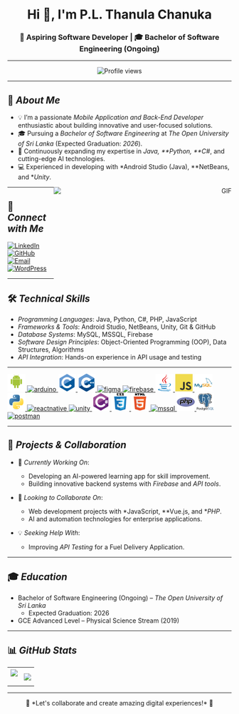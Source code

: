 <h1 align="center">Hi 👋, I'm P.L. Thanula Chanuka</h1>
<h3 align="center">🚀 Aspiring Software Developer | 🎓 Bachelor of Software Engineering (Ongoing)</h3>

---

<p align="center">
    <img src="https://komarev.com/ghpvc/?username=LTChanu&label=Profile%20views&color=0e75b6&style=flat" alt="Profile views"/>
</p>

---

## 🎯 *About Me*

- 💡 I’m a passionate *Mobile Application and Back-End Developer* enthusiastic about building innovative and user-focused solutions.
- 🎓 Pursuing a *Bachelor of Software Engineering* at *The Open University of Sri Lanka* (Expected Graduation: *2026*).
- 🌱 Continuously expanding my expertise in *Java, **Python, **C#*, and cutting-edge AI technologies.
- 💻 Experienced in developing with *Android Studio (Java), **NetBeans, and **Unity*.

<a target="_blank" align="right">
  <img align="right" height="225" width="400" alt="GIF" src="https://github.com/LTChanu/LTChanu/blob/main/codinggif.gif">
</a>

---

## 🔗 *Connect with Me*

<p align="left">
    <a href="https://linkedin.com/in/chanuka-liyanage" target="_blank">
        <img src="https://img.shields.io/badge/LinkedIn-0A66C2?logo=linkedin&logoColor=white" alt="LinkedIn"/>
    </a>
    <a href="https://github.com/LTChanu" target="_blank">
        <img src="https://img.shields.io/badge/GitHub-000?logo=github&logoColor=white" alt="GitHub"/>
    </a>
    <a href="mailto:tchanu210@gmail.com" target="_blank">
        <img src="https://img.shields.io/badge/Email-D14836?logo=gmail&logoColor=white" alt="Email"/>
    </a>
    <a href="https://chanutech.wordpress.com" target="_blank">
        <img src="https://img.shields.io/badge/WordPress-21759B?logo=wordpress&logoColor=white" alt="WordPress"/>
    </a>
</p>

---

## 🛠 *Technical Skills*

- *Programming Languages*: Java, Python, C#, PHP, JavaScript
- *Frameworks & Tools*: Android Studio, NetBeans, Unity, Git & GitHub
- *Database Systems*: MySQL, MSSQL, Firebase
- *Software Design Principles*: Object-Oriented Programming (OOP), Data Structures, Algorithms
- *API Integration*: Hands-on experience in API usage and testing

---

<p align="left"> 
    <a href="https://developer.android.com" target="_blank" rel="noreferrer"> <img src="https://raw.githubusercontent.com/devicons/devicon/master/icons/android/android-original-wordmark.svg" alt="android" width="40" height="40"/> </a> 
    <a href="https://www.arduino.cc/" target="_blank" rel="noreferrer"> <img src="https://cdn.worldvectorlogo.com/logos/arduino-1.svg" alt="arduino" width="40" height="40"/> </a> 
    <a href="https://www.cprogramming.com/" target="_blank" rel="noreferrer"> <img src="https://raw.githubusercontent.com/devicons/devicon/master/icons/c/c-original.svg" alt="c" width="40" height="40"/> </a> 
    <a href="https://www.w3schools.com/cpp/" target="_blank" rel="noreferrer"> <img src="https://raw.githubusercontent.com/devicons/devicon/master/icons/cplusplus/cplusplus-original.svg" alt="cplusplus" width="40" height="40"/> </a> 
    <a href="https://www.figma.com/" target="_blank" rel="noreferrer"> <img src="https://www.vectorlogo.zone/logos/figma/figma-icon.svg" alt="figma" width="40" height="40"/> </a> 
    <a href="https://firebase.google.com/" target="_blank" rel="noreferrer"> <img src="https://www.vectorlogo.zone/logos/firebase/firebase-icon.svg" alt="firebase" width="40" height="40"/> </a>  
    <a href="https://www.java.com" target="_blank" rel="noreferrer"> <img src="https://raw.githubusercontent.com/devicons/devicon/master/icons/java/java-original.svg" alt="java" width="40" height="40"/> </a> 
    <a href="https://developer.mozilla.org/en-US/docs/Web/JavaScript" target="_blank" rel="noreferrer"> <img src="https://raw.githubusercontent.com/devicons/devicon/master/icons/javascript/javascript-original.svg" alt="javascript" width="40" height="40"/> </a> 
    <a href="https://www.mysql.com/" target="_blank" rel="noreferrer"> <img src="https://raw.githubusercontent.com/devicons/devicon/master/icons/mysql/mysql-original-wordmark.svg" alt="mysql" width="40" height="40"/> </a> 
    <a href="https://www.python.org" target="_blank" rel="noreferrer"> <img src="https://raw.githubusercontent.com/devicons/devicon/master/icons/python/python-original.svg" alt="python" width="40" height="40"/> </a> 
    <a href="https://reactnative.dev/" target="_blank" rel="noreferrer"> <img src="https://reactnative.dev/img/header_logo.svg" alt="reactnative" width="40" height="40"/> </a> 
    <a href="https://unity.com/" target="_blank" rel="noreferrer"> <img src="https://www.vectorlogo.zone/logos/unity3d/unity3d-icon.svg" alt="unity" width="40" height="40"/> </a>  
    <a href="https://www.w3schools.com/cs/" target="_blank" rel="noreferrer"> <img src="https://raw.githubusercontent.com/devicons/devicon/master/icons/csharp/csharp-original.svg" alt="csharp" width="40" height="40"/> </a> 
    <a href="https://www.w3schools.com/css/" target="_blank" rel="noreferrer"> <img src="https://raw.githubusercontent.com/devicons/devicon/master/icons/css3/css3-original-wordmark.svg" alt="css3" width="40" height="40"/> </a> 
    <a href="https://www.w3.org/html/" target="_blank" rel="noreferrer"> <img src="https://raw.githubusercontent.com/devicons/devicon/master/icons/html5/html5-original-wordmark.svg" alt="html5" width="40" height="40"/> </a> 
    <a href="https://www.microsoft.com/en-us/sql-server" target="_blank" rel="noreferrer"> <img src="https://www.svgrepo.com/show/303229/microsoft-sql-server-logo.svg" alt="mssql" width="40" height="40"/> </a> 
    <a href="https://www.php.net" target="_blank" rel="noreferrer"> <img src="https://raw.githubusercontent.com/devicons/devicon/master/icons/php/php-original.svg" alt="php" width="40" height="40"/> </a> 
    <a href="https://www.postgresql.org" target="_blank" rel="noreferrer"> <img src="https://raw.githubusercontent.com/devicons/devicon/master/icons/postgresql/postgresql-original-wordmark.svg" alt="postgresql" width="40" height="40"/> </a> 
    <a href="https://postman.com" target="_blank" rel="noreferrer"> <img src="https://www.vectorlogo.zone/logos/getpostman/getpostman-icon.svg" alt="postman" width="40" height="40"/> </a> 
</p>

---


## 🚀 *Projects & Collaboration*

- 🌟 *Currently Working On*:
   - Developing an AI-powered learning app for skill improvement.
   - Building innovative backend systems with *Firebase* and *API tools*.

- 🤝 *Looking to Collaborate On*:
   - Web development projects with *JavaScript, **Vue.js, and **PHP*.
   - AI and automation technologies for enterprise applications.

- 💡 *Seeking Help With*:
   - Improving *API Testing* for a Fuel Delivery Application.

---

## 🎓 *Education*

- Bachelor of Software Engineering (Ongoing) – *The Open University of Sri Lanka*
  - Expected Graduation: 2026
- GCE Advanced Level – Physical Science Stream (2019)

---

## 📊 *GitHub Stats*
<p align="center">
<table align="center">
<tr border="none">
<td width="50%" align="center">
  
  <img  align="center"  src="https://github-readme-stats.vercel.app/api?username=LTChanu&theme=dark&show_icons=true&count_private=true" />
  <br></br>
</td>
<td width="50%" align="center">

  <img  align="center"  src="https://github-readme-stats.anuraghazra1.vercel.app/api/top-langs/?username=LTChanu&theme=dark&hide_border=false&no-bg=true&no-frame=true&langs_count=10"/>
  
  </td>
</tr>
</table>

---

<p align="center">
    🎯 *Let's collaborate and create amazing digital experiences!* 🚀  
</p>
